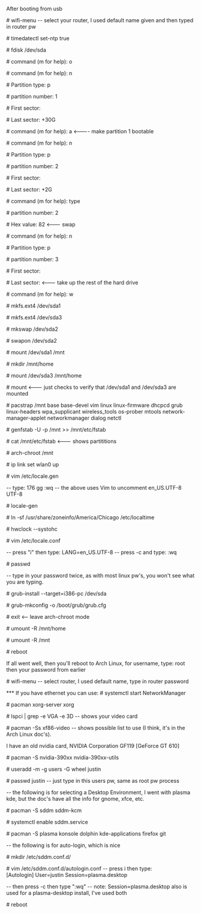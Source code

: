 After booting from usb

\# wifi-menu
  -- select your router, I used default name given and then typed in router pw

\# timedatectl set-ntp true

\# fdisk /dev/sda

\# command (m for help): o

\# command (m for help): n

\# Partition type: p

\# partition number: 1

\# First sector: <Enter>

\# Last sector: +30G

\# command (m for help): a <---- make partition 1 bootable

\# command (m for help): n

\# Partition type: p

\# partition number: 2

\# First sector: <Enter>

\# Last sector: +2G

\# command (m for help): type

\# partition number: 2

\# Hex value: 82 <--- swap

\# command (m for help): n

\# Partition type: p

\# partition number: 3

\# First sector: <Enter>

\# Last sector: <Enter> <--- take up the rest of the hard drive

\# command (m for help): w

\# mkfs.ext4 /dev/sda1

\# mkfs.ext4 /dev/sda3

\# mkswap /dev/sda2

\# swapon /dev/sda2

\# mount /dev/sda1 /mnt

\# mkdir /mnt/home

\# mount /dev/sda3 /mnt/home

\# mount <--- just checks to verify that /dev/sda1 and /dev/sda3 are mounted

\# pacstrap /mnt base base-devel vim linux linux-firmware dhcpcd grub linux-headers wpa_supplicant wireless_tools os-prober mtools network-manager-applet networkmanager dialog netctl

\# genfstab -U -p /mnt >> /mnt/etc/fstab

\# cat /mnt/etc/fstab <--- shows partititions

\# arch-chroot /mnt

\# ip link set wlan0 up

\# vim /etc/locale.gen

-- type: 176 gg <Enter> <Delete> :wq
-- the above uses Vim to uncomment en_US.UTF-8 UTF-8

\# locale-gen

\# ln -sf /usr/share/zoneinfo/America/Chicago /etc/localtime

\# hwclock --systohc

\# vim /etc/locale.conf

-- press "i" then type: LANG=en_US.UTF-8
-- press <cntl>-c and type: :wq

\# passwd

-- type in your password twice, as with most linux pw's, you won't see what you are typing.

\# grub-install --target=i386-pc /dev/sda

\# grub-mkconfig -o /boot/grub/grub.cfg

\# exit <-- leave arch-chroot mode

\# umount -R /mnt/home

\# umount -R /mnt

\# reboot

If all went well, then you'll reboot to Arch Linux,
for username, type: root
then your password from earlier

\# wifi-menu
  -- select router, I used default name, type in router password

  *** If you have ethernet you can use:
     # systemctl start NetworkManager

\# pacman xorg-server xorg

\# lspci | grep -e VGA -e 3D
  -- shows your video card

\# pacman -Ss xf86-video
  -- shows possible list to use (I think, it's in the Arch Linux doc's).

I have an old nvidia card, NVIDIA Corporation GF119 [GeForce GT 610]

\# pacman -S nvidia-390xx nvidia-390xx-utils

\# useradd -m -g users -G wheel justin

\# passwd justin
   -- just type in this users pw, same as root pw process

-- the following is for selecting a Desktop Environment, I went with plasma kde, but the doc's have all the info for gnome, xfce, etc.

\# pacman -S sddm sddm-kcm

\# systemctl enable sddm.service

\# pacman -S plasma konsole dolphin kde-applications firefox git

-- the following is for auto-login, which is nice

\# mkdir /etc/sddm.conf.d/

\# vim /etc/sddm.conf.d/autologin.conf
  -- press i then type:  
     [Autologin]
     User=justin
     Session=plasma.desktop

  -- then press <cntl>-c then type ":wq"
  -- note: Session=plasma.desktop also is used for a plasma-desktop install, I've used both

\# reboot


